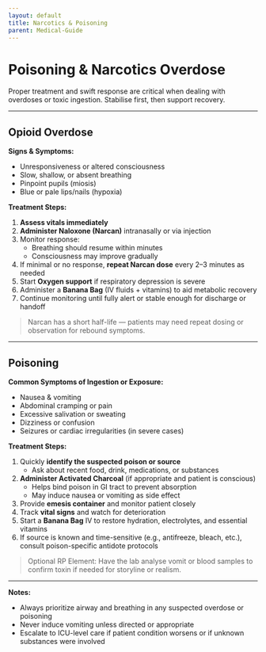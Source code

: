 ```yaml
---
layout: default
title: Narcotics & Poisoning 
parent: Medical-Guide
---
```


# Poisoning & Narcotics Overdose

Proper treatment and swift response are critical when dealing with overdoses or toxic ingestion. Stabilise first, then support recovery.

---

## Opioid Overdose

**Signs & Symptoms:**
- Unresponsiveness or altered consciousness
- Slow, shallow, or absent breathing
- Pinpoint pupils (miosis)
- Blue or pale lips/nails (hypoxia)

**Treatment Steps:**
1. **Assess vitals immediately**
2. **Administer Naloxone (Narcan)** intranasally or via injection
3. Monitor response:
   - Breathing should resume within minutes
   - Consciousness may improve gradually
4. If minimal or no response, **repeat Narcan dose** every 2–3 minutes as needed
5. Start **Oxygen support** if respiratory depression is severe
6. Administer a **Banana Bag** (IV fluids + vitamins) to aid metabolic recovery
7. Continue monitoring until fully alert or stable enough for discharge or handoff

> Narcan has a short half-life — patients may need repeat dosing or observation for rebound symptoms.

---

## Poisoning

**Common Symptoms of Ingestion or Exposure:**
- Nausea & vomiting
- Abdominal cramping or pain
- Excessive salivation or sweating
- Dizziness or confusion
- Seizures or cardiac irregularities (in severe cases)

**Treatment Steps:**
1. Quickly **identify the suspected poison or source**
   - Ask about recent food, drink, medications, or substances
2. **Administer Activated Charcoal** (if appropriate and patient is conscious)
   - Helps bind poison in GI tract to prevent absorption
   - May induce nausea or vomiting as side effect
3. Provide **emesis container** and monitor patient closely
4. Track **vital signs** and watch for deterioration
5. Start a **Banana Bag** IV to restore hydration, electrolytes, and essential vitamins
6. If source is known and time-sensitive (e.g., antifreeze, bleach, etc.), consult poison-specific antidote protocols

> Optional RP Element: Have the lab analyse vomit or blood samples to confirm toxin if needed for storyline or realism.

---

**Notes:**
- Always prioritize airway and breathing in any suspected overdose or poisoning
- Never induce vomiting unless directed or appropriate
- Escalate to ICU-level care if patient condition worsens or if unknown substances were involved
